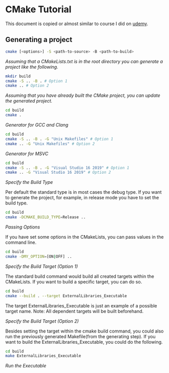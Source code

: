 # CMake Tutorial

This document is copied or almost similar to course I did on [udemy](https://www.udemy.com/course/cmake-tests-and-tooling-for-cc-projects).

## Generating a project

```bash
cmake [<options>] -S <path-to-source> -B <path-to-build>
```

_Assuming that a CMakeLists.txt is in the root directory you can generate a project like the following._

```bash
mkdir build
cmake -S .. -B . # Option 1
cmake .. # Option 2
```

_Assuming that you have already built the CMake project, you can update the generated project._

```bash
cd build
cmake .
```

_Generator for GCC and Clang_

```bash
cd build
cmake -S .. -B . -G "Unix Makefiles" # Option 1
cmake .. -G "Unix Makefiles" # Option 2
```

_Generator for MSVC_

```bash
cd build
cmake -S .. -B . -G "Visual Studio 16 2019" # Option 1
cmake .. -G "Visual Studio 16 2019" # Option 2
```

_Specify the Build Type_

Per default the standard type is in most cases the debug type. If you want to generate the project, for example, in release mode you have to set the build type.
```bash
cd build 
cmake -DCMAKE_BUILD_TYPE=Release ..
```

_Passing Options_

If you have set some options in the CMakeLists, you can pass values in the command line.

```bash
cd build
cmake -DMY_OPTION=[ON|OFF] ..
```

_Specify the Build Target (Option 1)_

The standard build command would build all created targets within the CMakeLists. If you want to build a specific target, you can do so.

```bash
cd build
cmake --build . --target ExternalLibraries_Executable
```

The target ExternalLibraries_Executable is just an example of a possible target name. Note: All dependent targets will be built beforehand.

_Specify the Build Target (Option 2)_

Besides setting the target within the cmake build command, you could also run the previously generated Makefile(from the generating step). If you want to build the ExternalLibraries_Executable, you could do the following.

```bash
cd build
make ExternalLibraries_Executable
```

_Run the Executable_


